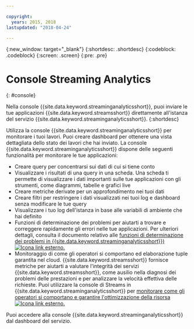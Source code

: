 ```yaml
---

copyright:
  years: 2015, 2018
lastupdated: "2018-04-24"

---
```


<!-- Attribute definitions -->
{:new_window: target="_blank"}
{:shortdesc: .shortdesc}
{:codeblock: .codeblock}
{:screen: .screen}
{:pre: .pre}

# Console Streaming Analytics
{: #console}

Nella console {{site.data.keyword.streaminganalyticsshort}}, puoi inviare le tue applicazioni {{site.data.keyword.streamsshort}} direttamente all'istanza del servizio {{site.data.keyword.streaminganalyticsshort}}.
{:shortdesc}

Utilizza la console {{site.data.keyword.streaminganalyticsshort}} per monitorare
i tuoi lavori. Puoi creare dashboard per ottenere una vista dettagliata dello stato dei lavori
che hai inviato. La console {{site.data.keyword.streaminganalyticsshort}}
dispone delle seguenti funzionalità per monitorare le tue applicazioni:

* Creare query per concentrarsi sui dati di cui si tiene conto
* Visualizzare i risultati di una query in una scheda. Una scheda ti permette di visualizzare i dati importanti sulle tue applicazioni
con gli strumenti, come diagrammi, tabelle e grafici live
* Creare metriche derivate per un approfondimento nei tuoi dati
* Creare filtri per restringere i dati visualizzati nei tuoi log e dashboard senza
modificare le tue query
* Visualizzare i tuo log dell'istanza in base alle variabili di ambiente che hai definito
* Funzioni di determinazione dei problemi per aiutarti a trovare e correggere rapidamente gli errori nelle tue applicazioni. Per ulteriori dettagli, consulta il documento relativo alle [funzioni di determinazione dei problemi in {{site.data.keyword.streaminganalyticsshort}}) ![Icona link esterno](../../icons/launch-glyph.svg "Icona link esterno").](https://wp.me/p4IICn-4cx)
* Monitoraggio di come gli operatori si comportano ed elaborazione tuple garantita nel cloud. {{site.data.keyword.streamsshort}} fornisce metriche per aiutarti a valutare l'integrità dei servizi {{site.data.keyword.streamsshort}}, come ausilio nella diagnosi dei problemi delle prestazioni e per analizzare la velocità effettiva delle richieste. Puoi utilizzare la console di Streams in {{site.data.keyword.streaminganalyticsshort}} per [monitorare come gli operatori si comportano e garantire l'ottimizzazione della risorsa ![Icona link esterno](../../icons/launch-glyph.svg "Icona link esterno").](https://wp.me/p4IICn-4bH)


Puoi accedere alla console {{site.data.keyword.streaminganalyticsshort}}
dal dashboard del servizio.

<!--The {{site.data.keyword.streaminganalyticsshort}} console is translated into the following languages: Brazilian Portuguese, French, German, Italian, Japanese, Korean, Simplified Chinese, Spanish, Traditional Chinese. Change the language setting in your browser to view the console in your preferred language. -->
